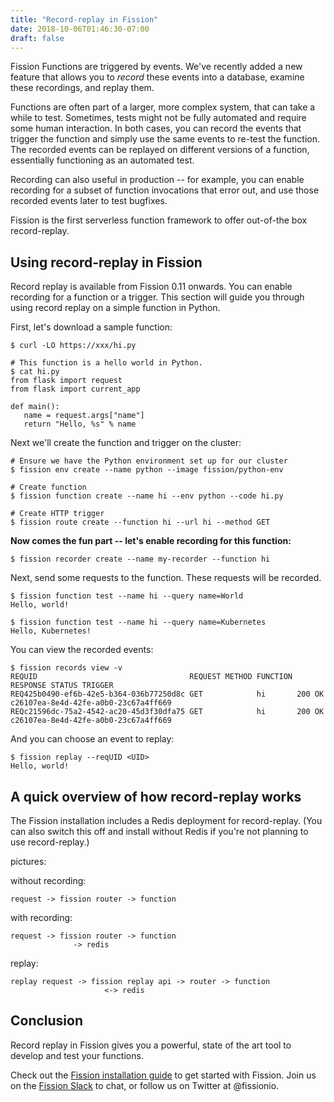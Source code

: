 ```yaml
---
title: "Record-replay in Fission"
date: 2018-10-06T01:46:30-07:00
draft: false
---
```


Fission Functions are triggered by events.  We've recently added a new
feature that allows you to _record_ these events into a database,
examine these recordings, and replay them.

Functions are often part of a larger, more complex system, that can
take a while to test.  Sometimes, tests might not be fully automated
and require some human interaction.  In both cases, you can record the
events that trigger the function and simply use the same events to
re-test the function.  The recorded events can be replayed on different
versions of a function, essentially functioning as an automated test.

Recording can also useful in production -- for example, you can enable
recording for a subset of function invocations that error out, and use
those recorded events later to test bugfixes.

Fission is the first serverless function framework to offer out-of-the
box record-replay.

## Using record-replay in Fission

Record replay is available from Fission 0.11 onwards.  You can enable
recording for a function or a trigger.  This section will guide you
through using record replay on a simple function in Python.

First, let's download a sample function:

```
$ curl -LO https://xxx/hi.py

# This function is a hello world in Python.
$ cat hi.py
from flask import request
from flask import current_app

def main():
   name = request.args["name"]
   return "Hello, %s" % name
```

Next we'll create the function and trigger on the cluster:

```
# Ensure we have the Python environment set up for our cluster
$ fission env create --name python --image fission/python-env

# Create function
$ fission function create --name hi --env python --code hi.py

# Create HTTP trigger
$ fission route create --function hi --url hi --method GET

```

**Now comes the fun part -- let's enable recording for this function:**

```
$ fission recorder create --name my-recorder --function hi
```

Next, send some requests to the function.  These requests will be
recorded.

```
$ fission function test --name hi --query name=World
Hello, world!

$ fission function test --name hi --query name=Kubernetes
Hello, Kubernetes!
```

You can view the recorded events:

```
$ fission records view -v
REQUID                                  REQUEST METHOD FUNCTION RESPONSE STATUS TRIGGER
REQ425b0490-ef6b-42e5-b364-036b77250d8c GET            hi       200 OK          c26107ea-8e4d-42fe-a0b0-23c67a4ff669
REQc21596dc-75a2-4542-ac20-45d3f30dfa75 GET            hi       200 OK          c26107ea-8e4d-42fe-a0b0-23c67a4ff669

```

And you can choose an event to replay:

```
$ fission replay --reqUID <UID>
Hello, world!
```

## A quick overview of how record-replay works

The Fission installation includes a Redis deployment for
record-replay.  (You can also switch this off and install without
Redis if you're not planning to use record-replay.)

pictures:

without recording:

```
request -> fission router -> function
```

with recording:
```
request -> fission router -> function
              -> redis
```

replay:
```
replay request -> fission replay api -> router -> function
                     <-> redis
```

## Conclusion

Record replay in Fission gives you a powerful, state of the art tool
to develop and test your functions.

Check out the [Fission installation guide](https://docs.fission.io/installation/) to get started with
Fission.  Join us on the [Fission Slack](http://slack.fission.io) to chat, or follow us on Twitter at @fissionio.
